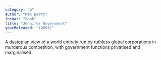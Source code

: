 ```yaml
---
category: "b"
author: "Max Barry"
format: "book"
title: "Jennifer Government"
yearReleased: "(2003)"
---
```

A dystopian view of a world entirely run by ruthless global corporations in murderous competition, with government functions privatised and marginalised.